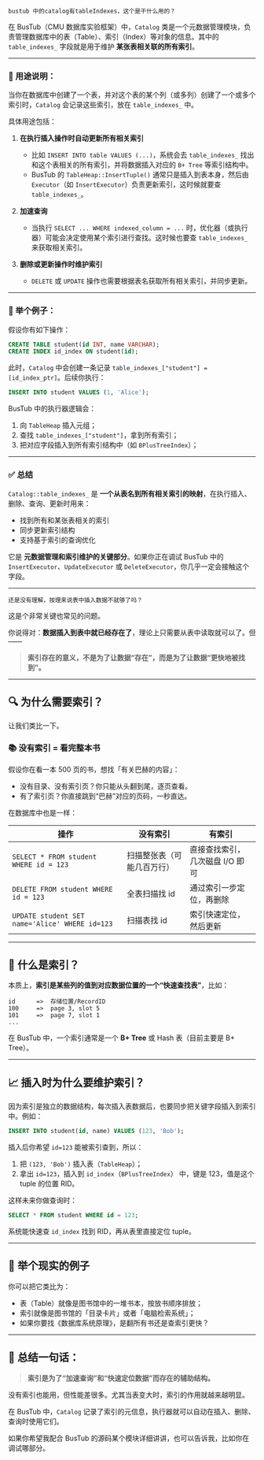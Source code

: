 ```
bustub 中的catalog有tableIndexes，这个是干什么用的？
```

在 BusTub（CMU 数据库实验框架）中，`Catalog` 类是一个元数据管理模块，负责管理数据库中的表（Table）、索引（Index）等对象的信息。其中的 `table_indexes_` 字段就是用于维护 **某张表相关联的所有索引**。

---

### 📌 用途说明：

当你在数据库中创建了一个表，并对这个表的某个列（或多列）创建了一个或多个索引时，`Catalog` 会记录这些索引，放在 `table_indexes_` 中。

具体用途包括：

1. **在执行插入操作时自动更新所有相关索引**

   * 比如 `INSERT INTO table VALUES (...)`，系统会去 `table_indexes_` 找出和这个表相关的所有索引，并将数据插入对应的 `B+ Tree` 等索引结构中。
   * BusTub 的 `TableHeap::InsertTuple()` 通常只是插入到表本身，然后由 `Executor`（如 `InsertExecutor`）负责更新索引，这时候就要查 `table_indexes_`。

2. **加速查询**

   * 当执行 `SELECT ... WHERE indexed_column = ...` 时，优化器（或执行器）可能会决定使用某个索引进行查找。这时候也要查 `table_indexes_` 来获取相关索引。

3. **删除或更新操作时维护索引**

   * `DELETE` 或 `UPDATE` 操作也需要根据表名获取所有相关索引，并同步更新。

---

### 🧩 举个例子：

假设你有如下操作：

```sql
CREATE TABLE student(id INT, name VARCHAR);
CREATE INDEX id_index ON student(id);
```

此时，`Catalog` 中会创建一条记录 `table_indexes_["student"] = [id_index_ptr]`。后续你执行：

```sql
INSERT INTO student VALUES (1, 'Alice');
```

BusTub 中的执行器逻辑会：

1. 向 `TableHeap` 插入元组；
2. 查找 `table_indexes_["student"]`，拿到所有索引；
3. 把对应字段插入到所有索引结构中（如 `BPlusTreeIndex`）；

---

### ✅ 总结

`Catalog::table_indexes_` 是 **一个从表名到所有相关索引的映射**，在执行插入、删除、查询、更新时用来：

* 找到所有和某张表相关的索引
* 同步更新索引结构
* 支持基于索引的查询优化

它是 **元数据管理和索引维护的关键部分**。如果你正在调试 BusTub 中的 `InsertExecutor`、`UpdateExecutor` 或 `DeleteExecutor`，你几乎一定会接触这个字段。

---

```
还是没有理解，按理来说表中插入数据不就够了吗？
```

这是个非常关键也常见的问题。

你说得对：**数据插入到表中就已经存在了**，理论上只需要从表中读取就可以了。但——

> **索引存在的意义，不是为了让数据“存在”，而是为了让数据“更快地被找到”。**

---

## 🔍 为什么需要索引？

让我们类比一下。

### 📚 没有索引 = 看完整本书

假设你在看一本 500 页的书，想找「有关巴赫的内容」：

* 没有目录、没有索引页？你只能从头翻到尾，逐页查看。
* 有了索引页？你直接跳到“巴赫”对应的页码，一秒直达。

在数据库中也是一样：

| 操作                                             | 没有索引          | 有索引                |
| ---------------------------------------------- | ------------- | ------------------ |
| `SELECT * FROM student WHERE id = 123`         | 扫描整张表（可能几百万行） | 直接查找索引，几次磁盘 I/O 即可 |
| `DELETE FROM student WHERE id = 123`           | 全表扫描找 id      | 通过索引一步定位，再删除       |
| `UPDATE student SET name='Alice' WHERE id=123` | 扫描表找 id       | 索引快速定位，然后更新        |

---

## 🧠 什么是索引？

本质上，**索引是某些列的值到对应数据位置的一个“快速查找表”**，比如：

```
id      =>  存储位置/RecordID
100     =>  page 3, slot 5
101     =>  page 7, slot 1
...
```

在 BusTub 中，一个索引通常是一个 **B+ Tree** 或 Hash 表（目前主要是 B+ Tree）。

---

## 📈 插入时为什么要维护索引？

因为索引是独立的数据结构，每次插入表数据后，也要同步把关键字段插入到索引中。例如：

```sql
INSERT INTO student(id, name) VALUES (123, 'Bob');
```

插入后你希望 `id=123` 能被索引查到，所以：

1. 把 `(123, 'Bob')` 插入表（`TableHeap`）；
2. 拿出 `id=123`，插入到 `id_index`（`BPlusTreeIndex`） 中，键是 123，值是这个 tuple 的位置 RID。

这样未来你做查询时：

```sql
SELECT * FROM student WHERE id = 123;
```

系统能快速查 `id_index` 找到 RID，再从表里直接定位 tuple。

---

## 🧾 举个现实的例子

你可以把它类比为：

* 表（Table）就像是图书馆中的一堆书本，按放书顺序排放；
* 索引就像是图书馆的「目录卡片」或者「电脑检索系统」；
* 如果你要找《数据库系统原理》，是翻所有书还是查索引更快？

---

## 🚀 总结一句话：

> **索引是为了“加速查询”和“快速定位数据”而存在的辅助结构。**

没有索引也能用，但性能差很多。尤其当表变大时，索引的作用就越来越明显。

在 BusTub 中，`Catalog` 记录了索引的元信息，执行器就可以自动在插入、删除、查询时使用它们。

如果你希望我配合 BusTub 的源码某个模块详细讲讲，也可以告诉我，比如你在调试哪部分。
